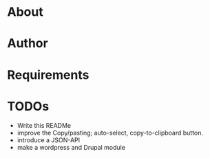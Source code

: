 # About

# Author

# Requirements

# TODOs
* Write this READMe
* improve the Copy/pasting; auto-select, copy-to-clipboard button.
* introduce a JSON-API
* make a wordpress and Drupal module
